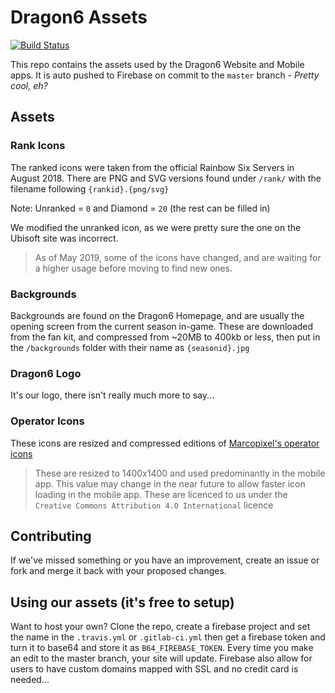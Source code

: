 
# Dragon6 Assets
[![Build Status](https://travis-ci.org/dragonfruitnetwork/Dragon6-Assets.svg?branch=master)](https://travis-ci.org/dragonfruitnetwork/Dragon6-Assets)

This repo contains the assets used by the Dragon6 Website and Mobile apps. It is auto pushed to Firebase on commit to the `master` branch  - *Pretty cool, eh?*

## Assets
### Rank Icons
The ranked icons were taken from the official Rainbow Six Servers in August 2018. There are PNG and SVG versions found under `/rank/` with the filename following `{rankid}.{png/svg}` 

Note: Unranked = `0` and Diamond = `20` (the rest can be filled in)

We modified the unranked icon, as we were pretty sure the one on the Ubisoft site was incorrect.
> As of May 2019, some of the icons have changed, and are waiting for a higher usage before moving to find new ones.

### Backgrounds
Backgrounds are found on the Dragon6 Homepage, and are usually the opening screen from the current season in-game. These are downloaded from the fan kit, and compressed from ~20MB to 400kb or less, then put in the `/backgrounds` folder with their name as `{seasonid}.jpg`

### Dragon6 Logo
It's our logo, there isn't really much more to say...

### Operator Icons
These icons are resized and compressed editions of [Marcopixel's operator icons](https://github.com/marcopixel/r6-operatoricons/tree/master/static/icons/png)
> These are resized to 1400x1400 and used predominantly in the mobile app. This value may change in the near future to allow faster icon loading in the mobile app.
These are licenced to us under the `Creative Commons Attribution 4.0 International` licence

## Contributing

If we've missed something or you have an improvement, create an issue or fork and merge it back with your proposed changes. 

## Using our assets (it's free to setup)
Want to host your own? Clone the repo, create a firebase project and set the name in the `.travis.yml` or `.gitlab-ci.yml` then get a firebase token and turn it to base64 and store it as `B64_FIREBASE_TOKEN`. Every time you make an edit to the master branch, your site will update. Firebase also allow for users to have custom domains mapped with SSL and no credit card is needed...
